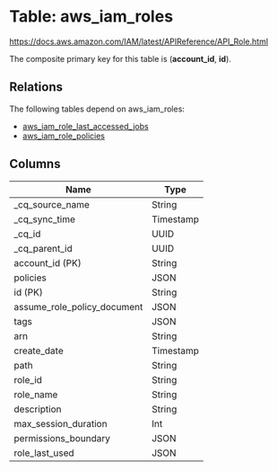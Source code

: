 # Table: aws_iam_roles

https://docs.aws.amazon.com/IAM/latest/APIReference/API_Role.html

The composite primary key for this table is (**account_id**, **id**).

## Relations

The following tables depend on aws_iam_roles:
  - [aws_iam_role_last_accessed_jobs](aws_iam_role_last_accessed_jobs)
  - [aws_iam_role_policies](aws_iam_role_policies)

## Columns

| Name          | Type          |
| ------------- | ------------- |
|_cq_source_name|String|
|_cq_sync_time|Timestamp|
|_cq_id|UUID|
|_cq_parent_id|UUID|
|account_id (PK)|String|
|policies|JSON|
|id (PK)|String|
|assume_role_policy_document|JSON|
|tags|JSON|
|arn|String|
|create_date|Timestamp|
|path|String|
|role_id|String|
|role_name|String|
|description|String|
|max_session_duration|Int|
|permissions_boundary|JSON|
|role_last_used|JSON|